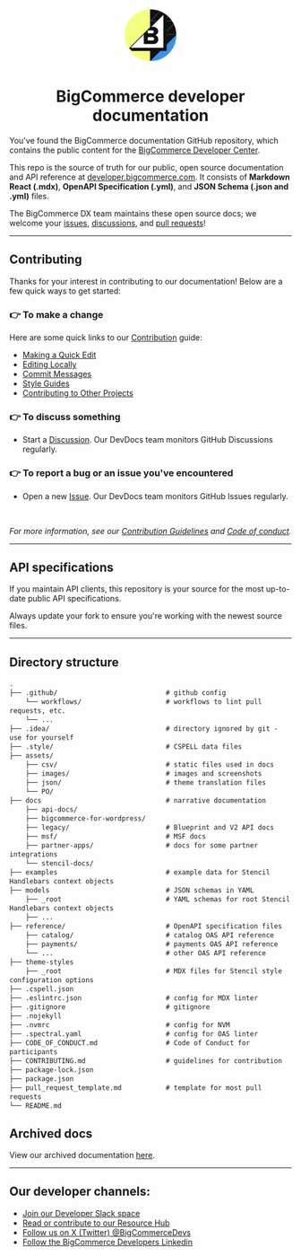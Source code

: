 <p align="center">
  <img alt="bcdevs logo" src="./assets/images/bcdevs-logo.png" width="100px" />
  <h1 align="center">BigCommerce developer documentation</h1>
</p>

You've found the BigCommerce documentation GitHub repository, which contains the public content for the [BigCommerce Developer Center](https://developer.bigcommerce.com/docs).

This repo is the source of truth for our public, open source documentation and API reference at [developer.bigcommerce.com](https://developer.bigcommerce.com). It consists of **Markdown React (.mdx)**, **OpenAPI Specification (.yml)**, and **JSON Schema (.json and .yml)** files.

The BigCommerce DX team maintains these open source docs; we welcome your [issues](https://github.com/bigcommerce/docs/issues), [discussions](https://github.com/bigcommerce/docs/discussions), and [pull requests](https://github.com/bigcommerce/docs/pulls)!

---

## Contributing
Thanks for your interest in contributing to our documentation! Below are a few quick ways to get started: 

### 👉 To make a change 
Here are some quick links to our [Contribution](/CONTRIBUTING.md) guide: 

- [Making a Quick Edit](/CONTRIBUTING.md#making-a-quick-edit)
- [Editing Locally](/CONTRIBUTING.md#editing-locally)
- [Commit Messages](/CONTRIBUTING.md/cod#commit-messages)
- [Style Guides](/CONTRIBUTING.md#style-guides)
- [Contributing to Other Projects](/CONTRIBUTING.md#contributing-to-other-projects)

### 👉 To discuss something 
- Start a [Discussion](https://github.com/bigcommerce/docs/discussions). Our DevDocs team monitors GitHub Discussions regularly.

### 👉 To report a bug or an issue you've encountered
- Open a new [Issue](https://github.com/bigcommerce/docs/issues). Our DevDocs team monitors GitHub Issues regularly.

<br/>

*For more information, see our [Contribution Guidelines](./CONTRIBUTING.md) and [Code of conduct](./CODE_OF_CONDUCT.md).*

---

## API specifications

If you maintain API clients, this repository is your source for the most up-to-date public API specifications.

Always update your fork to ensure you're working with the newest source files.

---

<!-- Significant dates include the following:

* As of August 22, 2022, all API specification files are in OAS 3+ format.
* In March 2023, we made significant changes to support a new OAS parser at [developer.bigcommerce.com](https://developer.bigcommerce.com).
* In May 2023, we subdivided both the Catalog and Payments API specifications into multiple files.
* On December 27, 2023, all public docs moved into the [bigcommerce/docs](https://github.com/bigcommerce/docs) repo. -->


## Directory structure

```shell
.
├── .github/                           # github config
    └── workflows/                     # workflows to lint pull requests, etc.
    └── ...
├── .idea/                             # directory ignored by git - use for yourself
├── .style/                            # CSPELL data files
├── assets/ 
    ├── csv/                           # static files used in docs
    ├── images/                        # images and screenshots
    ├── json/                          # theme translation files
    └── PO/                            
├── docs                               # narrative documentation
    ├── api-docs/                      
    ├── bigcommerce-for-wordpress/     
    ├── legacy/                        # Blueprint and V2 API docs
    ├── msf/                           # MSF docs
    ├── partner-apps/                  # docs for some partner integrations
    └── stencil-docs/   
├── examples                           # example data for Stencil Handlebars context objects
├── models                             # JSON schemas in YAML
    ├── _root                          # YAML schemas for root Stencil Handlebars context objects
    ├── ...
├── reference/                         # OpenAPI specification files
    ├── catalog/                       # catalog OAS API reference
    ├── payments/                      # payments OAS API reference
    └── ...                            # other OAS API reference
├── theme-styles          
    ├── _root                          # MDX files for Stencil style configuration options
├── .cspell.json  
├── .eslintrc.json                     # config for MDX linter
├── .gitignore                         # gitignore
├── .nojekyll    
├── .nvmrc                             # config for NVM
├── .spectral.yaml                     # config for OAS linter
├── CODE_OF_CONDUCT.md                 # Code of Conduct for participants
├── CONTRIBUTING.md                    # guidelines for contribution
├── package-lock.json                  
├── package.json                       
├── pull_request_template.md           # template for most pull requests
└── README.md

```

## Archived docs 
View our archived documentation [here](/archive/). 

---
## Our developer channels: 
* [Join our Developer Slack space](https://developer.bigcommerce.com/slack)
* [Read or contribute to our Resource Hub](https://developer.bigcommerce.com/resource-hub)
* [Follow us on X (Twitter) @BigCommerceDevs](https://twitter.com/BigCommerceDevs)
* [Follow the BigCommerce Developers Linkedin](https://www.linkedin.com/showcase/bigcommercedevs/)